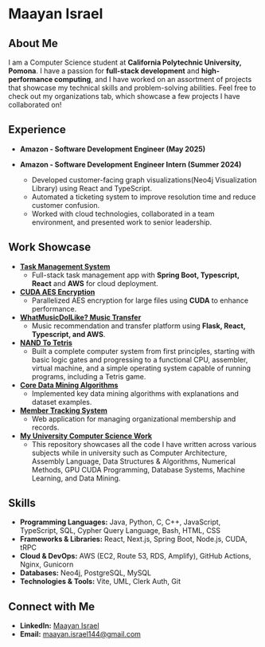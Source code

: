# Maayan Israel

## About Me
I am a Computer Science student at **California Polytechnic University, Pomona**. I have a passion for **full-stack development** and **high-performance computing**, and I have worked on an assortment of projects that showcase my technical skills and problem-solving abilities. Feel free to check out my organizations tab, which showcase a few projects I have collaborated on!

## Experience
- **Amazon - Software Development Engineer (May 2025)** 

- **Amazon - Software Development Engineer Intern (Summer 2024)**  
  - Developed customer-facing graph visualizations(Neo4j Visualization Library) using React and TypeScript.  
  - Automated a ticketing system to improve resolution time and reduce customer confusion.  
  - Worked with cloud technologies, collaborated in a team environment, and presented work to senior leadership.

## Work Showcase
- **[Task Management System](https://github.com/orgs/MaayanIsraelFullStackTaskManagement/repositories)**  
  - Full-stack task management app with **Spring Boot, Typescript, React** and **AWS** for cloud deployment.
- **[CUDA AES Encryption](https://github.com/Maayan12k/VideoEncryptorCUDA)**  
  - Parallelized AES encryption for large files using **CUDA** to enhance performance.
- **[WhatMusicDoILike? Music Transfer](https://github.com/orgs/WhatMusicDoILike-MusicWebApp/repositories)**  
  - Music recommendation and transfer platform using **Flask, React, Typescript,  and AWS**.
- **[NAND To Tetris](https://github.com/Maayan12k/UniversityCSWork/tree/main/NANDtoTetris_CS3650)**  
  - Built a complete computer system from first principles, starting with basic logic gates and progressing to a functional CPU, assembler, virtual machine, and a simple operating system capable of running programs, including a Tetris game.
- **[Core Data Mining Algorithms](https://github.com/Maayan12k/BasicAlgorithms)**  
  - Implemented key data mining algorithms with explanations and dataset examples.
- **[Member Tracking System](https://github.com/IscariotSystems/Member-System)**  
  - Web application for managing organizational membership and records.
- **[My University Computer Science Work](https://github.com/Maayan12k/UniversityCSWork)**  
  - This repository showcases all the code I have written across various subjects while in university such as Computer Architecture, Assembly Language, Data Structures & Algorithms, Numerical Methods, GPU CUDA Programming, Database Systems, Machine Learning, and Data Mining. 

## Skills
- **Programming Languages:** Java, Python, C, C++, JavaScript, TypeScript, SQL, Cypher Query Language, Bash, HTML, CSS  
- **Frameworks & Libraries:** React, Next.js, Spring Boot, Node.js, CUDA, tRPC  
- **Cloud & DevOps:** AWS (EC2, Route 53, RDS, Amplify), GitHub Actions, Nginx, Gunicorn  
- **Databases:** Neo4j, PostgreSQL, MySQL  
- **Technologies & Tools:** Vite, UML, Clerk Auth, Git

## Connect with Me
- **LinkedIn:** [Maayan Israel](https://www.linkedin.com/in/maayan-israel-72694b206/)
- **Email:** maayan.israel144@gmail.com
